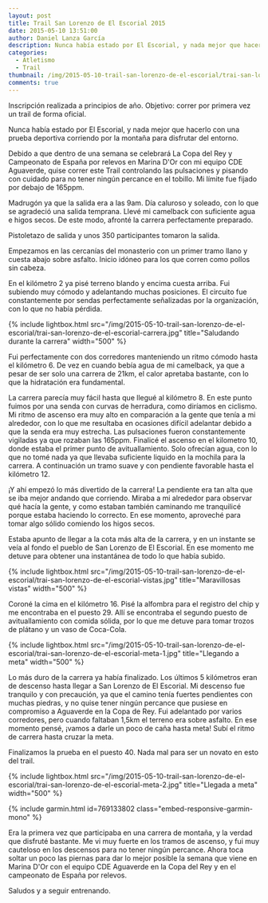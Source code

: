 ```yaml
---
layout: post
title: Trail San Lorenzo de El Escorial 2015
date: 2015-05-10 13:51:00
author: Daniel Lanza García
description: Nunca había estado por El Escorial, y nada mejor que hacerlo con una prueba deportiva corriendo por la montaña para disfrutar del entorno.
categories:
  - Atletismo
  - Trail
thumbnail: /img/2015-05-10-trail-san-lorenzo-de-el-escorial/trai-san-lorenzo-de-el-escorial-carrera.jpg
comments: true
---
```


Inscripción realizada a principios de año. Objetivo: correr por primera vez un trail de forma oficial.

Nunca había estado por El Escorial, y nada mejor que hacerlo con una prueba deportiva corriendo por la montaña para disfrutar del entorno.

Debido a que dentro de una semana se celebrará La Copa del Rey y Campeonato de España por relevos en Marina D'Or con mi equipo CDE Aguaverde, quise correr este Trail controlando las pulsaciones y pisando con cuidado para no tener ningún percance en el tobillo. Mi límite fue fijado por debajo de 165ppm.

Madrugón ya que la salida era a las 9am. Día caluroso y soleado, con lo que se agradeció una salida temprana. Llevé mi camelback con suficiente agua e higos secos. De este modo, afronté la carrera perfectamente preparado.

Pistoletazo de salida y unos 350 participantes tomaron la salida.

Empezamos en las cercanías del monasterio con un primer tramo llano y cuesta abajo sobre asfalto. Inicio idóneo para los que corren como pollos sin cabeza.

En el kilómetro 2 ya pisé terreno blando y encima cuesta arriba. Fui subiendo muy cómodo y adelantando muchas posiciones. El circuito fue constantemente por sendas perfectamente señalizadas por la organización, con lo que no había pérdida.

{% include lightbox.html src="/img/2015-05-10-trail-san-lorenzo-de-el-escorial/trai-san-lorenzo-de-el-escorial-carrera.jpg" title="Saludando durante la carrera" width="500" %}

Fui perfectamente con dos corredores manteniendo un ritmo cómodo hasta el kilómetro 6. De vez en cuando bebía agua de mi camelback, ya que a pesar de ser solo una carrera de 21km, el calor apretaba bastante, con lo que la hidratación era fundamental.

La carrera parecía muy fácil hasta que llegué al kilómetro 8. En este punto fuimos por una senda con curvas de herradura, como diríamos en ciclismo. Mi ritmo de ascenso era muy alto en comparación a la gente que tenía a mi alrededor, con lo que me resultaba en ocasiones difícil adelantar debido a que la senda era muy estrecha. Las pulsaciones fueron constantemente vigiladas ya que rozaban las 165ppm. Finalicé el ascenso en el kilometro 10, donde estaba el primer punto de avituallamiento. Solo ofrecían agua, con lo que no tomé nada ya que llevaba suficiente liquido en la mochila para la carrera. A continuación un tramo suave y con pendiente favorable hasta el kilómetro 12.

¡Y ahí empezó lo más divertido de la carrera! La pendiente era tan alta que se iba mejor andando que corriendo. Miraba a mi alrededor para observar qué hacía la gente, y como estaban también caminando me tranquilicé porque estaba haciendo lo correcto. En ese momento, aproveché para tomar algo sólido comiendo los higos secos.

Estaba apunto de llegar a la cota más alta de la carrera, y en un instante se veía al fondo el pueblo de San Lorenzo de El Escorial. En ese momento me detuve para obtener una instantánea de todo lo que había subido.

{% include lightbox.html src="/img/2015-05-10-trail-san-lorenzo-de-el-escorial/trai-san-lorenzo-de-el-escorial-vistas.jpg" title="Maravillosas vistas" width="500" %}

Coroné la cima en el kilómetro 16. Pisé la alfombra para el registro del chip y me encontraba en el puesto 29. Allí se encontraba el segundo puesto de avituallamiento con comida sólida, por lo que me detuve para tomar trozos de plátano y un vaso de Coca-Cola.

{% include lightbox.html src="/img/2015-05-10-trail-san-lorenzo-de-el-escorial/trai-san-lorenzo-de-el-escorial-meta-1.jpg" title="Llegando a meta" width="500" %}

Lo más duro de la carrera ya había finalizado. Los últimos 5 kilómetros eran de descenso hasta llegar a San Lorenzo de El Escorial. Mi descenso fue tranquilo y con precaución, ya que el camino tenía fuertes pendientes con muchas piedras, y no quise tener ningún percance que pusiese en compromiso a Aguaverde en la Copa de Rey. Fui adelantado por varios corredores, pero cuando faltaban 1,5km el terreno era sobre asfalto. En ese momento pensé, ¡vamos a darle un poco de caña hasta meta! Subí el ritmo de carrera hasta cruzar la meta.

Finalizamos la prueba en el puesto 40. Nada mal para ser un novato en esto del trail.

{% include lightbox.html src="/img/2015-05-10-trail-san-lorenzo-de-el-escorial/trai-san-lorenzo-de-el-escorial-meta-2.jpg" title="Llegada a meta" width="500" %}

{% include garmin.html id=769133802 class="embed-responsive-garmin-mono" %}

Era la primera vez que participaba en una carrera de montaña, y la verdad que disfruté bastante. Me vi muy fuerte en los tramos de ascenso, y fui muy cauteloso en los descensos para no tener ningún percance. Ahora toca soltar un poco las piernas para dar lo mejor posible la semana que viene en Marina D'Or con el equipo CDE Aguaverde en la Copa del Rey y en el campeonato de España por relevos.

Saludos y a seguir entrenando.
